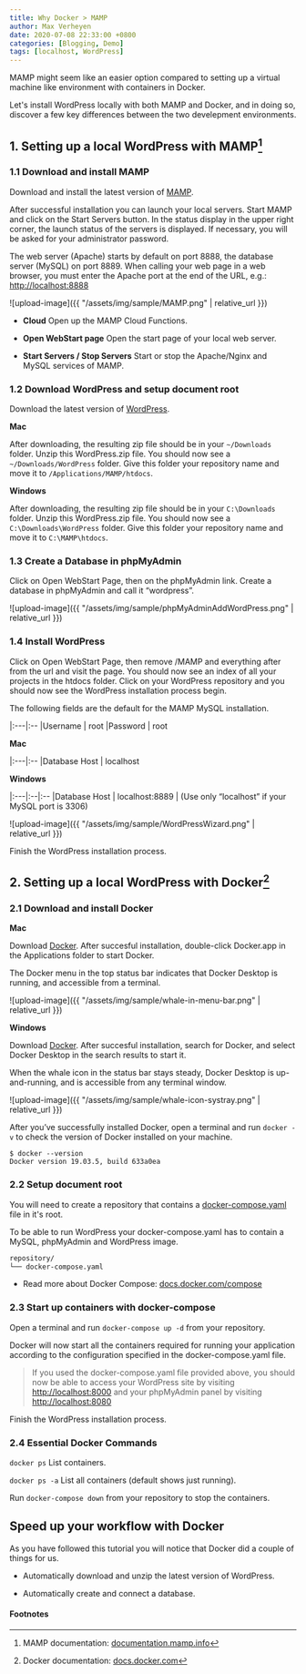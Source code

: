 ```yaml
---
title: Why Docker > MAMP
author: Max Verheyen
date: 2020-07-08 22:33:00 +0800
categories: [Blogging, Demo]
tags: [localhost, WordPress]
---
```


MAMP might seem like an easier option compared to setting up a virtual machine like environment with containers in Docker.

Let's install WordPress locally with both MAMP and Docker, and in doing so, discover a few key differences between the two develepment environments.

## 1. Setting up a local WordPress with MAMP[^footnote]

### 1.1 Download and install MAMP

Download and install the latest version of [MAMP](https://www.mamp.info/en/).

After successful installation you can launch your local servers. Start MAMP and click on the Start Servers button. In the status display in the upper right corner, the launch status of the servers is displayed. If necessary, you will be asked for your administrator password.

The web server (Apache) starts by default on port 8888, the database server (MySQL) on port 8889. When calling your web page in a web browser, you must enter the Apache port at the end of the URL, e.g.: [http://localhost:8888](http://localhost:8888)

![upload-image]({{ "/assets/img/sample/MAMP.png" | relative_url }})

* **Cloud**
Open up the MAMP Cloud Functions.

* **Open WebStart page**
Open the start page of your local web server.

* **Start Servers / Stop Servers**
Start or stop the Apache/Nginx and MySQL services of MAMP.

### 1.2 Download WordPress and setup document root

Download the latest version of [WordPress](https://wordPress.org/download/).

**Mac**

After downloading, the resulting zip file should be in your `~/Downloads` folder. Unzip this WordPress.zip file. You should now see a `~/Downloads/WordPress` folder. Give this folder your repository name and move it to `/Applications/MAMP/htdocs`.

**Windows**

After downloading, the resulting zip file should be in your `C:\Downloads` folder. Unzip this WordPress.zip file. You should now see a `C:\Downloads\WordPress` folder. Give this folder your repository name and move it to `C:\MAMP\htdocs`.

### 1.3 Create a Database in phpMyAdmin

Click on Open WebStart Page, then on the phpMyAdmin link. Create a database in phpMyAdmin and call it “wordpress”.

![upload-image]({{ "/assets/img/sample/phpMyAdminAddWordPress.png" | relative_url }})

### 1.4 Install WordPress

Click on Open WebStart Page, then remove /MAMP and everything after from the url and visit the page. You should now see an index of all your projects in the htdocs folder. Click on your WordPress repository and you should now see the WordPress installation process begin.

The following fields are the default for the MAMP MySQL installation.

|:---|:--
|Username | root
|Password | root

**Mac**

|:---|:--
|Database Host | localhost

**Windows** 

|:---|:--|:--
|Database Host | localhost:8889 | (Use only “localhost” if your MySQL port is 3306)

![upload-image]({{ "/assets/img/sample/WordPressWizard.png" | relative_url }})

Finish the WordPress installation process.

## 2. Setting up a local WordPress with Docker[^footnote-2]

### 2.1 Download and install Docker

**Mac**

Download [Docker](https://hub.docker.com/editions/community/docker-ce-desktop-mac/). After succesful installation, double-click Docker.app in the Applications folder to start Docker.

The Docker menu in the top status bar indicates that Docker Desktop is running, and accessible from a terminal.

![upload-image]({{ "/assets/img/sample/whale-in-menu-bar.png" | relative_url }})

**Windows**

Download [Docker](https://hub.docker.com/editions/community/docker-ce-desktop-windows/). After succesful installation, search for Docker, and select Docker Desktop in the search results to start it.

When the whale icon in the status bar stays steady, Docker Desktop is up-and-running, and is accessible from any terminal window.

![upload-image]({{ "/assets/img/sample/whale-icon-systray.png" | relative_url }})

After you’ve successfully installed Docker, open a terminal and run `docker -v` to check the version of Docker installed on your machine.

```terminal
$ docker --version
Docker version 19.03.5, build 633a0ea
```
### 2.2 Setup document root

You will need to create a repository that contains a [docker-compose.yaml](https://gist.github.com/bradtraversy/faa8de544c62eef3f31de406982f1d42) file in it's root.

To be able to run WordPress your docker-compose.yaml has to contain a MySQL, phpMyAdmin and WordPress image.

```sh
repository/
└── docker-compose.yaml
```

- Read more about Docker Compose: [docs.docker.com/compose](https://docs.docker.com/compose/)

### 2.3 Start up containers with docker-compose

Open a terminal and run `docker-compose up -d` from your repository.

Docker will now start all the containers required for running your application according to the configuration specified in the docker-compose.yaml file.

> If you used the docker-compose.yaml file provided above, you should now be able to access your WordPress site by visiting [http://localhost:8000](http://localhost:8000) and your phpMyAdmin panel by visiting [http://localhost:8080](http://localhost:8080)

Finish the WordPress installation process.

### 2.4 Essential Docker Commands

`docker ps` List containers.

`docker ps -a` List all containers (default shows just running).

Run `docker-compose down` from your repository to stop the containers.

## Speed up your workflow with Docker

As you have followed this tutorial you will notice that Docker did a couple of things for us.

* Automatically download and unzip the latest version of WordPress.

* Automatically create and connect a database.

#### Footnotes

[^footnote]: MAMP documentation: [documentation.mamp.info](https://documentation.mamp.info/)

[^footnote-2]: Docker documentation: [docs.docker.com](https://docs.docker.com/)
